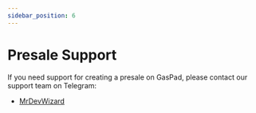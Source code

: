 ```yaml
---
sidebar_position: 6
---
```



# Presale Support

If you need support for creating a presale on GasPad, please contact our support team on Telegram:

 - [MrDevWizard](https://t.me/MrDevWizard)